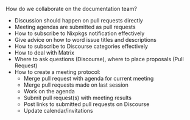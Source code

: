 How do we collaborate on the documentation team?

- Discussion should happen on pull requests directly
- Meeting agendas are submitted as pull requests
- How to subscribe to Nixpkgs notification effectively
- Give advice on how to word issue titles and descriptions
- How to subscribe to Discourse categories effectively
- How to deal with Matrix
- Where to ask questions (Discourse), where to place proposals (Pull Request)
- How to create a meeting protocol:
    - Merge pull request with agenda for current meeting
    - Merge pull requests made on last session
    - Work on the agenda
    - Submit pull request(s) with meeting results
    - Post links to submitted pull requests on Discourse
    - Update calendar/invitations
